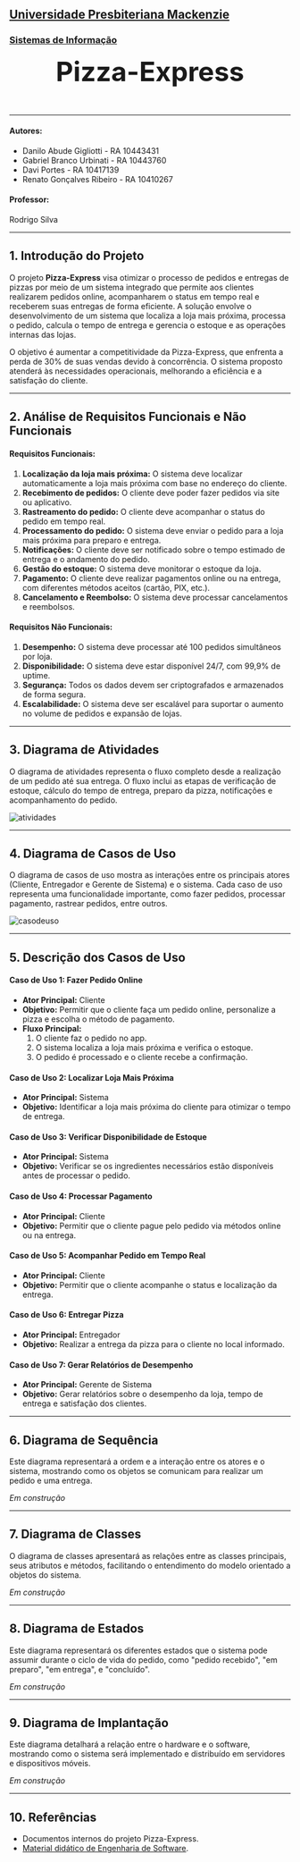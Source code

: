 <h2><a href= "https://www.mackenzie.br">Universidade Presbiteriana Mackenzie</a></h2>
<h3><a href= "https://www.mackenzie.br/graduacao/sao-paulo-higienopolis/sistemas-de-informacao">Sistemas de Informação</a></h3>

<font size="+12"><center>
**Pizza-Express**
</center></font>

---

<h4>Autores:</h4>
<ul>
<li>Danilo Abude Gigliotti - RA 10443431</li>
<li>Gabriel Branco Urbinati - RA 10443760</li>
<li>Davi Portes - RA 10417139</li>
<li>Renato Gonçalves Ribeiro - RA 10410267</li>
</ul>

<h4>Professor:</h4>
<p>Rodrigo Silva</p>

---

<h2>1. Introdução do Projeto</h2>

<p>O projeto <b>Pizza-Express</b> visa otimizar o processo de pedidos e entregas de pizzas por meio de um sistema integrado que permite aos clientes realizarem pedidos online, acompanharem o status em tempo real e receberem suas entregas de forma eficiente. A solução envolve o desenvolvimento de um sistema que localiza a loja mais próxima, processa o pedido, calcula o tempo de entrega e gerencia o estoque e as operações internas das lojas.</p>

<p>O objetivo é aumentar a competitividade da Pizza-Express, que enfrenta a perda de 30% de suas vendas devido à concorrência. O sistema proposto atenderá às necessidades operacionais, melhorando a eficiência e a satisfação do cliente.</p>

---

<h2>2. Análise de Requisitos Funcionais e Não Funcionais</h2>

<h4>Requisitos Funcionais:</h4>
<ol>
<li><b>Localização da loja mais próxima:</b> O sistema deve localizar automaticamente a loja mais próxima com base no endereço do cliente.</li>
<li><b>Recebimento de pedidos:</b> O cliente deve poder fazer pedidos via site ou aplicativo.</li>
<li><b>Rastreamento do pedido:</b> O cliente deve acompanhar o status do pedido em tempo real.</li>
<li><b>Processamento do pedido:</b> O sistema deve enviar o pedido para a loja mais próxima para preparo e entrega.</li>
<li><b>Notificações:</b> O cliente deve ser notificado sobre o tempo estimado de entrega e o andamento do pedido.</li>
<li><b>Gestão do estoque:</b> O sistema deve monitorar o estoque da loja.</li>
<li><b>Pagamento:</b> O cliente deve realizar pagamentos online ou na entrega, com diferentes métodos aceitos (cartão, PIX, etc.).</li>
<li><b>Cancelamento e Reembolso:</b> O sistema deve processar cancelamentos e reembolsos.</li>
</ol>

<h4>Requisitos Não Funcionais:</h4>
<ol>
<li><b>Desempenho:</b> O sistema deve processar até 100 pedidos simultâneos por loja.</li>
<li><b>Disponibilidade:</b> O sistema deve estar disponível 24/7, com 99,9% de uptime.</li>
<li><b>Segurança:</b> Todos os dados devem ser criptografados e armazenados de forma segura.</li>
<li><b>Escalabilidade:</b> O sistema deve ser escalável para suportar o aumento no volume de pedidos e expansão de lojas.</li>
</ol>

---

<h2>3. Diagrama de Atividades</h2>
<p>O diagrama de atividades representa o fluxo completo desde a realização de um pedido até sua entrega. O fluxo inclui as etapas de verificação de estoque, cálculo do tempo de entrega, preparo da pizza, notificações e acompanhamento do pedido.</p>

<img src="DiagramaAtividades.png" alt="atividades">

---

<h2>4. Diagrama de Casos de Uso</h2>
<p>O diagrama de casos de uso mostra as interações entre os principais atores (Cliente, Entregador e Gerente de Sistema) e o sistema. Cada caso de uso representa uma funcionalidade importante, como fazer pedidos, processar pagamento, rastrear pedidos, entre outros.</p>

<img src="DiagramaCasodeUso.png" alt="casodeuso">


---

<h2>5. Descrição dos Casos de Uso</h2>

<h4>Caso de Uso 1: Fazer Pedido Online</h4>
<ul>
<li><b>Ator Principal:</b> Cliente</li>
<li><b>Objetivo:</b> Permitir que o cliente faça um pedido online, personalize a pizza e escolha o método de pagamento.</li>
<li><b>Fluxo Principal:</b>
<ol>
<li>O cliente faz o pedido no app.</li>
<li>O sistema localiza a loja mais próxima e verifica o estoque.</li>
<li>O pedido é processado e o cliente recebe a confirmação.</li>
</ol></li>
</ul>

<h4>Caso de Uso 2: Localizar Loja Mais Próxima</h4>
<ul>
<li><b>Ator Principal:</b> Sistema</li>
<li><b>Objetivo:</b> Identificar a loja mais próxima do cliente para otimizar o tempo de entrega.</li>
</ul>

<h4>Caso de Uso 3: Verificar Disponibilidade de Estoque</h4>
<ul>
<li><b>Ator Principal:</b> Sistema</li>
<li><b>Objetivo:</b> Verificar se os ingredientes necessários estão disponíveis antes de processar o pedido.</li>
</ul>

<h4>Caso de Uso 4: Processar Pagamento</h4>
<ul>
<li><b>Ator Principal:</b> Cliente</li>
<li><b>Objetivo:</b> Permitir que o cliente pague pelo pedido via métodos online ou na entrega.</li>
</ul>

<h4>Caso de Uso 5: Acompanhar Pedido em Tempo Real</h4>
<ul>
<li><b>Ator Principal:</b> Cliente</li>
<li><b>Objetivo:</b> Permitir que o cliente acompanhe o status e localização da entrega.</li>
</ul>

<h4>Caso de Uso 6: Entregar Pizza</h4>
<ul>
<li><b>Ator Principal:</b> Entregador</li>
<li><b>Objetivo:</b> Realizar a entrega da pizza para o cliente no local informado.</li>
</ul>

<h4>Caso de Uso 7: Gerar Relatórios de Desempenho</h4>
<ul>
<li><b>Ator Principal:</b> Gerente de Sistema</li>
<li><b>Objetivo:</b> Gerar relatórios sobre o desempenho da loja, tempo de entrega e satisfação dos clientes.</li>
</ul>

---

<h2>6. Diagrama de Sequência</h2>
<p>Este diagrama representará a ordem e a interação entre os atores e o sistema, mostrando como os objetos se comunicam para realizar um pedido e uma entrega.</p>
<p><i>Em construção</i></p>

---

<h2>7. Diagrama de Classes</h2>
<p>O diagrama de classes apresentará as relações entre as classes principais, seus atributos e métodos, facilitando o entendimento do modelo orientado a objetos do sistema.</p>
<p><i>Em construção</i></p>

---

<h2>8. Diagrama de Estados</h2>
<p>Este diagrama representará os diferentes estados que o sistema pode assumir durante o ciclo de vida do pedido, como "pedido recebido", "em preparo", "em entrega", e "concluído".</p>
<p><i>Em construção</i></p>

---

<h2>9. Diagrama de Implantação</h2>
<p>Este diagrama detalhará a relação entre o hardware e o software, mostrando como o sistema será implementado e distribuído em servidores e dispositivos móveis.</p>
<p><i>Em construção</i></p>

---

<h2>10. Referências</h2>
<ul>
<li>Documentos internos do projeto Pizza-Express.</li>
<li><a href="https://www.mackenzie.br">Material didático de Engenharia de Software</a>.</li>
</ul>
